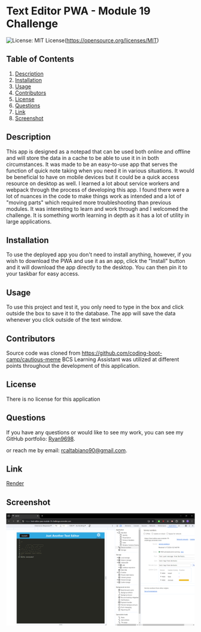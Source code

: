 # Text Editor PWA - Module 19 Challenge

![License: MIT License](https://img.shields.io/badge/License-MIT-yellow.svg)(https://opensource.org/licenses/MIT)

## Table of Contents

1. [Description](#description)
2. [Installation](#installation)
3. [Usage](#usage)
4. [Contributors](#contributors)
5. [License](#license)
6. [Questions](#questions)
7. [Link](#link)
8. [Screenshot](#screenshot)

## Description

This app is designed as a notepad that can be used both online and offline and will store the data in a cache to be able to use it in in both circumstances. It was made to be an easy-to-use app that serves the function of quick note taking when you need it in various situations. It would be beneficial to have on mobile devices but it could be a quick access resource on desktop as well. I learned a lot about service workers and webpack through the process of developing this app. I found there were a lot of nuances in the code to make things work as intended and a lot of "moving parts" which required more troubleshooting than previous modules. It was interesting to learn and work through and I welcomed the challenge. It is something worth learning in depth as it has a lot of utility in large applications.

## Installation

To use the deployed app you don't need to install anything, however, if you wish to download the PWA and use it as an app, click the "Install" button and it will download the app directly to the desktop. You can then pin it to your taskbar for easy access.

## Usage

To use this project and test it, you only need to type in the box and click outside the box to save it to the database. The app will save the data whenever you click outside of the text window.

## Contributors

Source code was cloned from https://github.com/coding-boot-camp/cautious-meme 
BCS Learning Assistant was utilized at different points throughout the development of this application.

## License

There is no license for this application

## Questions

If you have any questions or would like to see my work, you can see my GitHub portfolio: [Ryan9698](https://github.com/Ryan9698).

or reach me by email: [rcaltabiano90@gmail.com](mailto:rcaltabiano90@gmail.com).

## Link

[Render](https://text-editor-pwa-module-19-challenge.onrender.com/)

## Screenshot

![Text_editor](./assets/jate.png)